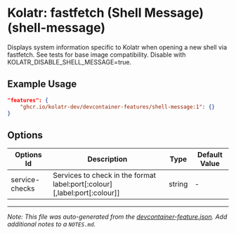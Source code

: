 
# Kolatr: fastfetch (Shell Message) (shell-message)

Displays system information specific to Kolatr when opening a new shell via fastfetch. See tests for base image compatibility. Disable with KOLATR_DISABLE_SHELL_MESSAGE=true.

## Example Usage

```json
"features": {
    "ghcr.io/kolatr-dev/devcontainer-features/shell-message:1": {}
}
```

## Options

| Options Id | Description | Type | Default Value |
|-----|-----|-----|-----|
| service-checks | Services to check in the format label:port[:colour][,label:port[:colour]] | string | - |



---

_Note: This file was auto-generated from the [devcontainer-feature.json](https://github.com/kolatr-dev/devcontainer-features/blob/main/src/shell-message/devcontainer-feature.json).  Add additional notes to a `NOTES.md`._

